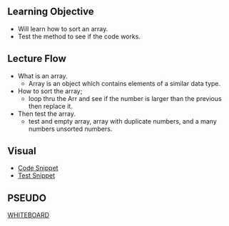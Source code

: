 ## Learning Objective

- Will learn how to sort an array.
- Test the method to see if the code works.

## Lecture Flow

- What is an array.
    - Array is an object which contains elements of a similar data type.
- How to sort the array;
    - loop thru the Arr and see if the number is larger than the previous then replace it.
- Then test the array.
    - test and empty array, array with duplicate numbers, and a many numbers unsorted numbers.

## Visual
- [Code Snippet](../images/insertsortsnippet.png)
- [Test Snippet](../401codechallenges/src/main/java/Insertsort/images/insertsorttestsnip.png)

## PSEUDO

[WHITEBOARD](data-structures-and-algorithms/otherReadmes/InsertSort.md)



